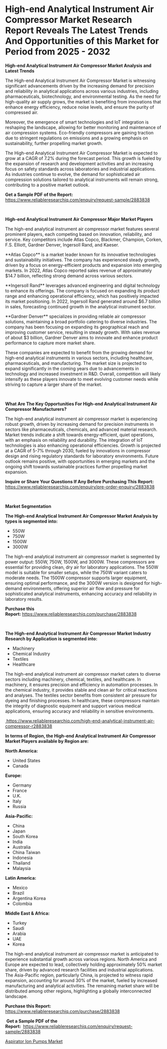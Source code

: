 <p><h1>High-end Analytical Instrument Air Compressor Market Research Report Reveals The Latest Trends And Opportunities of this Market for Period from 2025 - 2032</h1></p><p><strong>High-end Analytical Instrument Air Compressor Market Analysis and Latest Trends</strong></p>
<p><p>The High-end Analytical Instrument Air Compressor Market is witnessing significant advancements driven by the increasing demand for precision and reliability in analytical applications across various industries, including pharmaceuticals, biotechnology, and environmental testing. As the need for high-quality air supply grows, the market is benefiting from innovations that enhance energy efficiency, reduce noise levels, and ensure the purity of compressed air. </p><p>Moreover, the emergence of smart technologies and IoT integration is reshaping the landscape, allowing for better monitoring and maintenance of air compression systems. Eco-friendly compressors are gaining traction due to stringent regulations on emissions and a growing emphasis on sustainability, further propelling market growth.</p><p>The High-end Analytical Instrument Air Compressor Market is expected to grow at a CAGR of 7.2% during the forecast period. This growth is fueled by the expansion of research and development activities and an increasing focus on safety standards across laboratories and industrial applications. As industries continue to evolve, the demand for sophisticated air compression solutions tailored to analytical instruments will remain strong, contributing to a positive market outlook.</p></p>
<p><strong>Get a Sample PDF of the Report:&nbsp;</strong> <a href="https://www.reliableresearchiq.com/enquiry/request-sample/2883838?utm_campaign=2282&utm_medium=2&utm_source=Github&utm_content=ia&utm_term=13032025&utm_id=high-end-analytical-instrument-air-compressor">https://www.reliableresearchiq.com/enquiry/request-sample/2883838</a></p>
<p>&nbsp;</p>
<p><strong>High-end Analytical Instrument Air Compressor Major Market Players</strong></p>
<p><p>The high-end analytical instrument air compressor market features several prominent players, each competing based on innovation, reliability, and service. Key competitors include Atlas Copco, Blackmer, Champion, Corken, F.S. Elliott, Gardner Denver, Ingersoll Rand, and Kaeser.</p><p>**Atlas Copco** is a market leader known for its innovative technologies and sustainability initiatives. The company has experienced steady growth, driven by a focus on energy-efficient products and expansion into emerging markets. In 2022, Atlas Copco reported sales revenue of approximately $14.7 billion, reflecting strong demand across various sectors.</p><p>**Ingersoll Rand** leverages advanced engineering and digital technology to enhance its offerings. The company is focused on expanding its product range and enhancing operational efficiency, which has positively impacted its market positioning. In 2022, Ingersoll Rand generated around $6.7 billion in sales, forecasting continued growth in the analytical instrument sector.</p><p>**Gardner Denver** specializes in providing reliable air compressor solutions, maintaining a broad portfolio catering to diverse industries. The company has been focusing on expanding its geographical reach and improving customer service, resulting in steady growth. With sales revenue of about $3 billion, Gardner Denver aims to innovate and enhance product performance to capture more market share.</p><p>These companies are expected to benefit from the growing demand for high-end analytical instruments in various sectors, including healthcare, pharmaceuticals, and manufacturing. The market size is projected to expand significantly in the coming years due to advancements in technology and increased investment in R&D. Overall, competition will likely intensify as these players innovate to meet evolving customer needs while striving to capture a larger share of the market.</p></p>
<p>&nbsp;</p>
<p><strong>What Are The Key Opportunities For High-end Analytical Instrument Air Compressor Manufacturers?</strong></p>
<p><p>The high-end analytical instrument air compressor market is experiencing robust growth, driven by increasing demand for precision instruments in sectors like pharmaceuticals, chemicals, and advanced material research. Market trends indicate a shift towards energy-efficient, quiet operations, with an emphasis on reliability and durability. The integration of IoT technologies is also enhancing operational efficiencies. Growth is projected at a CAGR of 5-7% through 2030, fueled by innovations in compressor design and rising regulatory standards for laboratory environments. Future outlook remains positive, with opportunities in emerging markets and the ongoing shift towards sustainable practices further propelling market expansion.</p></p>
<p><strong>Inquire or Share Your Questions If Any Before Purchasing This Report:</strong> <a href="https://www.reliableresearchiq.com/enquiry/pre-order-enquiry/2883838?utm_campaign=2282&utm_medium=2&utm_source=Github&utm_content=ia&utm_term=13032025&utm_id=high-end-analytical-instrument-air-compressor">https://www.reliableresearchiq.com/enquiry/pre-order-enquiry/2883838</a></p>
<p>&nbsp;</p>
<p><strong>Market Segmentation</strong></p>
<p><strong>The High-end Analytical Instrument Air Compressor Market Analysis by types is segmented into:</strong></p>
<p><ul><li>550W</li><li>750W</li><li>1500W</li><li>3000W</li></ul></p>
<p><p>The high-end analytical instrument air compressor market is segmented by power output: 550W, 750W, 1500W, and 3000W. These compressors are essential for providing clean, dry air for laboratory applications. The 550W model is suitable for smaller setups, while the 750W variant caters to moderate needs. The 1500W compressor supports larger equipment, ensuring optimal performance, and the 3000W version is designed for high-demand environments, offering superior air flow and pressure for sophisticated analytical instruments, enhancing accuracy and reliability in laboratory results.</p></p>
<p><strong>Purchase this Report:&nbsp;</strong><a href="https://www.reliableresearchiq.com/purchase/2883838?utm_campaign=2282&utm_medium=2&utm_source=Github&utm_content=ia&utm_term=13032025&utm_id=high-end-analytical-instrument-air-compressor">https://www.reliableresearchiq.com/purchase/2883838</a></p>
<p>&nbsp;</p>
<p><strong>The High-end Analytical Instrument Air Compressor Market Industry Research by Application is segmented into:</strong></p>
<p><ul><li>Machinery</li><li>Chemical Industry</li><li>Textiles</li><li>Healthcare</li></ul></p>
<p><p>The high-end analytical instrument air compressor market caters to diverse sectors including machinery, chemical, textiles, and healthcare. In machinery, it ensures precision and efficiency in automation processes. In the chemical industry, it provides stable and clean air for critical reactions and analyses. The textiles sector benefits from consistent air pressure for dyeing and finishing processes. In healthcare, these compressors maintain the integrity of diagnostic equipment and support various medical applications, ensuring accuracy and reliability in sensitive environments.</p></p>
<p><a href="https://www.reliableresearchiq.com/high-end-analytical-instrument-air-compressor-r2883838?utm_campaign=2282&utm_medium=2&utm_source=Github&utm_content=ia&utm_term=13032025&utm_id=high-end-analytical-instrument-air-compressor">&nbsp;https://www.reliableresearchiq.com/high-end-analytical-instrument-air-compressor-r2883838</a></p>
<p><strong>In terms of Region, the High-end Analytical Instrument Air Compressor Market Players available by Region are:</strong></p>
<p>
    <p> <strong> North America: </strong>
        <ul>
            <li>United States</li>
            <li>Canada</li>
        </ul>
        </p> 
    <p> <strong> Europe: </strong>
        <ul>
            <li>Germany</li>
            <li>France</li>
            <li>U.K.</li>
            <li>Italy</li>
            <li>Russia</li>
        </ul>
        </p> 
    <p> <strong> Asia-Pacific: </strong>
        <ul>
            <li>China</li>
            <li>Japan</li>
            <li>South Korea</li>
            <li>India</li>
            <li>Australia</li>
            <li>China Taiwan</li>
            <li>Indonesia</li>
            <li>Thailand</li>
            <li>Malaysia</li>
        </ul>
        </p> 
    <p> <strong> Latin America: </strong>
        <ul>
            <li>Mexico</li>
            <li>Brazil</li>
            <li>Argentina Korea</li>
            <li>Colombia</li>
        </ul>
        </p> 
    <p> <strong> Middle East & Africa: </strong>
        <ul>
            <li>Turkey</li>
            <li>Saudi</li>
            <li>Arabia</li>
            <li>UAE</li>
            <li>Korea</li>
        </ul>
    </p>
    </p>
<p><p>The high-end analytical instrument air compressor market is anticipated to experience substantial growth across various regions. North America and Europe are expected to lead, collectively holding approximately 50% market share, driven by advanced research facilities and industrial applications. The Asia-Pacific region, particularly China, is projected to witness rapid expansion, accounting for around 30% of the market, fueled by increased manufacturing and analytical activities. The remaining market share will be distributed among other regions, highlighting a globally interconnected landscape.</p></p>
<p><strong>Purchase this Report: </strong><a href="https://www.reliableresearchiq.com/purchase/2883838?utm_campaign=2282&utm_medium=2&utm_source=Github&utm_content=ia&utm_term=13032025&utm_id=high-end-analytical-instrument-air-compressor">https://www.reliableresearchiq.com/purchase/2883838</a></p>
<p>&nbsp;<strong>Get a Sample PDF of the Report:&nbsp;&nbsp;</strong><a href="https://www.reliableresearchiq.com/enquiry/request-sample/2883838?utm_campaign=2282&utm_medium=2&utm_source=Github&utm_content=ia&utm_term=13032025&utm_id=high-end-analytical-instrument-air-compressor">https://www.reliableresearchiq.com/enquiry/request-sample/2883838</a></p>
<p><strong></strong></p>
<p><p><a href="https://github.com/NargisHussain432/Market-Research-Report-List-1/blob/main/aspirator-ion-pumps-market.md?utm_campaign=2282&utm_medium=2&utm_source=Github&utm_content=ia&utm_term=13032025&utm_id=high-end-analytical-instrument-air-compressor">Aspirator Ion Pumps Market</a></p></p>